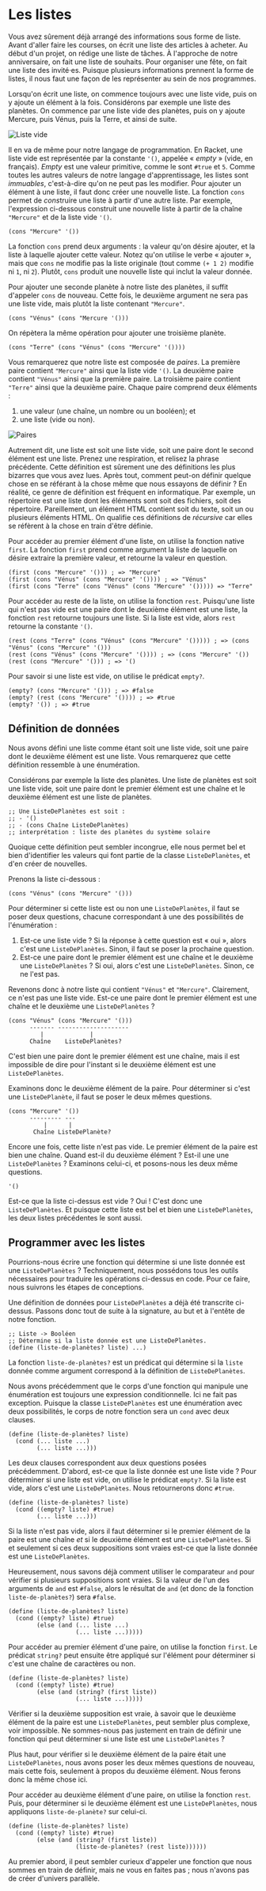 # Les listes

Vous avez sûrement déjà arrangé des informations sous forme de liste.
Avant d'aller faire les courses, on écrit une liste des articles à
acheter. Au début d'un projet, on rédige une liste de tâches. À
l'approche de notre anniversaire, on fait une liste de souhaits. Pour
organiser une fête, on fait une liste des invité·es. Puisque plusieurs
informations prennent la forme de listes, il nous faut une façon de les
représenter au sein de nos programmes.

Lorsqu'on écrit une liste, on commence toujours avec une liste vide,
puis on y ajoute un élément à la fois. Considérons par exemple une liste
des planètes. On commence par une liste vide des planètes, puis on y
ajoute Mercure, puis Vénus, puis la Terre, et ainsi de suite. 

![Liste vide](liste.png)

Il en va de même pour notre langage de programmation. En Racket, une
liste vide est représentée par la constante `'()`, appelée « *empty* »
(vide, en français). *Empty* est une valeur primitive, comme le sont
`#true` et `5`. Comme toutes les autres valeurs de notre langage
d'apprentissage, les listes sont *immuables*, c'est-à-dire qu'on ne peut
pas les modifier. Pour ajouter un élément à une liste, il faut donc
créer une nouvelle liste. La fonction `cons` permet de *cons*truire une
liste à partir d'une autre liste. Par exemple, l'expression ci-dessous
construit une nouvelle liste à partir de la chaîne `"Mercure"` et de la
liste vide `'()`.

```racket
(cons "Mercure" '())
```

La fonction `cons` prend deux arguments : la valeur qu'on désire
ajouter, et la liste à laquelle ajouter cette valeur. Notez qu'on
utilise le verbe « ajouter », mais que `cons` ne modifie pas la liste
originale (tout comme `(+ 1 2)` modifie ni `1`, ni `2`). Plutôt, `cons`
produit une nouvelle liste qui inclut la valeur donnée.

Pour ajouter une seconde planète à notre liste des planètes, il suffit
d'appeler `cons` de nouveau. Cette fois, le deuxième argument ne sera
pas une liste vide, mais plutôt la liste contenant `"Mercure"`.

```racket
(cons "Vénus" (cons "Mercure '()))
```

On répètera la même opération pour ajouter une troisième planète.

```racket
(cons "Terre" (cons "Vénus" (cons "Mercure" '())))
```

Vous remarquerez que notre liste est composée de *paires*. La première
paire contient `"Mercure"` ainsi que la liste vide `'()`. La deuxième
paire contient `"Vénus"` ainsi que la première paire. La troisième paire
contient `"Terre"` ainsi que la deuxième paire. Chaque paire comprend
deux éléments : 

1.  une valeur (une chaîne, un nombre ou un booléen); et
2.  une liste (vide ou non).

![Paires](paires.png)

Autrement dit, une liste est soit une liste vide, soit une paire dont le
second élément est une liste. Prenez une respiration, et relisez la
phrase précédente. Cette définition est sûrement une des définitions les
plus bizarres que vous avez lues. Après tout, comment peut-on définir
quelque chose en se référant à la chose même que nous essayons de
définir ? En réalité, ce genre de définition est fréquent en
informatique. Par exemple, un répertoire est une liste dont les éléments
sont soit des fichiers, soit des répertoire. Pareillement, un élément
HTML contient soit du texte, soit un ou plusieurs éléments HTML. On
qualifie ces définitions de *récursive* car elles se réfèrent à la chose
en train d'être définie.

Pour accéder au premier élément d'une liste, on utilise la fonction
native `first`. La fonction `first` prend comme argument la liste de
laquelle on désire extraire la première valeur, et retourne la valeur en
question.

```racket
(first (cons "Mercure" '())) ; => "Mercure"
(first (cons "Vénus" (cons "Mercure" '()))) ; => "Vénus"
(first (cons "Terre" (cons "Vénus" (cons "Mercure" '())))) => "Terre"
```

Pour accéder au reste de la liste, on utilise la fonction `rest`.
Puisqu'une liste qui n'est pas vide est une paire dont le deuxième
élément est une liste, la fonction `rest` retourne toujours une liste.
Si la liste est vide, alors `rest` retourne la constante `'()`.

```racket
(rest (cons "Terre" (cons "Vénus" (cons "Mercure" '())))) ; => (cons "Vénus" (cons "Mercure" '()))
(rest (cons "Vénus" (cons "Mercure" '()))) ; => (cons "Mercure" '())
(rest (cons "Mercure" '())) ; => '()
```

Pour savoir si une liste est vide, on utilise le prédicat `empty?`.

```racket
(empty? (cons "Mercure" '())) ; => #false
(empty? (rest (cons "Mercure" '()))) ; => #true
(empty? '()) ; => #true
```

## Définition de données

Nous avons défini une liste comme étant soit une liste vide, soit une
paire dont le deuxième élément est une liste. Vous remarquerez que cette
définition ressemble à une énumération. 

Considérons par exemple la liste des planètes. Une liste de planètes est
soit une liste vide, soit une paire dont le premier élément est une
chaîne et le deuxième élément est une liste de planètes.

```racket
;; Une ListeDePlanètes est soit :
;; - '()
;; - (cons Chaîne ListeDePlanètes)
;; interprétation : liste des planètes du système solaire
```

Quoique cette définition peut sembler incongrue, elle nous permet bel et
bien d'identifier les valeurs qui font partie de la classe
`ListeDePlanètes`, et d'en créer de nouvelles. 

Prenons la liste ci-dessous : 

```racket
(cons "Vénus" (cons "Mercure" '()))
```

Pour déterminer si cette liste est ou non une `ListeDePlanètes`, il faut se
poser deux questions, chacune correspondant à une des possibilités de
l'énumération : 

1.  Est-ce une liste vide ? Si la réponse à cette question est « oui »,
    alors c'est une `ListeDePlanètes`. Sinon, il faut se poser la
    prochaine question.
2.  Est-ce une paire dont le premier élément est une chaîne et le
    deuxième une `ListeDePlanètes` ? Si oui, alors c'est une
    `ListeDePlanètes`. Sinon, ce ne l'est pas.

Revenons donc à notre liste qui contient `"Vénus"` et `"Mercure"`.
Clairement, ce n'est pas une liste vide. Est-ce une paire dont le
premier élément est une chaîne et le deuxième une `ListeDePlanètes` ?

```
(cons "Vénus" (cons "Mercure" '()))
      ------- --------------------
         |             |
      Chaîne    ListeDePlanètes?
```

C'est bien une paire dont le premier élément est une chaîne, mais il est
impossible de dire pour l'instant si le deuxième élément est une
`ListeDePlanètes`.

Examinons donc le deuxième élément de la paire. Pour déterminer si c'est
une `ListeDePlanète`, il faut se poser le deux mêmes questions.

```
(cons "Mercure" '())
      --------- ---
          |      |
       Chaîne ListeDePlanète?

```

Encore une fois, cette liste n'est pas vide. Le premier élément de la
paire est bien une chaîne. Quand est-il du deuxième élément ? Est-il une
une `ListeDePlanètes` ? Examinons celui-ci, et posons-nous les deux
même questions.

```
'()
```

Est-ce que la liste ci-dessus est vide ? Oui ! C'est donc une
`ListeDePlanètes`. Et puisque cette liste est bel et bien une
`ListeDePlanètes`, les deux listes précédentes le sont aussi.

## Programmer avec les listes

Pourrions-nous écrire une fonction qui détermine si une liste donnée est
une `ListeDePlanètes` ? Techniquement, nous possédons tous les outils
nécessaires pour traduire les opérations ci-dessus en code. Pour ce
faire, nous suivrons les étapes de conceptions. 

Une définition de données pour `ListeDePlanètes` a déjà été transcrite
ci-dessus. Passons donc tout de suite à la signature, au but et à
l'entête de notre fonction.

```racket
;; Liste -> Booléen
;; Détermine si la liste donnée est une ListeDePlanètes.
(define (liste-de-planètes? liste) ...)
```

La fonction `liste-de-planètes?` est un prédicat qui détermine si la
`liste` donnée comme argument correspond à la définition de
`ListeDePlanètes`.

Nous avons précédemment que le corps d'une fonction qui manipule une
énumération est toujours une expression conditionnelle. Ici ne fait pas
exception. Puisque la classe `ListeDePlanètes` est une énumération avec
deux possibilités, le corps de notre fonction sera un `cond` avec deux
clauses.

```racket
(define (liste-de-planètes? liste)
  (cond (... liste ...)
        (... liste ...)))
```

Les deux clauses correspondent aux deux questions posées précédemment.
D'abord, est-ce que la liste donnée est une liste vide ? Pour déterminer
si une liste est vide, on utilise le prédicat `empty?`. Si la liste est
vide, alors c'est une `ListeDePlanètes`. Nous retournerons donc `#true`.

```racket
(define (liste-de-planètes? liste)
  (cond ((empty? liste) #true)
        (... liste ...)))
```

Si la liste n'est pas vide, alors il faut déterminer si le premier
élément de la paire est une chaîne *et* si le deuxième élément est une
`ListeDePlanètes`. Si et seulement si ces deux suppositions sont vraies
est-ce que la liste donnée est une `ListeDePlanètes`. 

Heureusement, nous savons déjà comment utiliser le comparateur `and`
pour vérifier si plusieurs suppositions sont vraies. Si la valeur de
l'un des arguments de `and` est `#false`, alors le résultat de `and` (et
donc de la fonction `liste-de-planètes?`) sera `#false`.

```racket
(define (liste-de-planètes? liste)
  (cond ((empty? liste) #true)
        (else (and (... liste ...)
                   (... liste ...)))))
```

Pour accéder au premier élément d'une paire, on utilise la fonction
`first`. Le prédicat `string?` peut ensuite être appliqué sur l'élément
pour déterminer si c'est une chaîne de caractères ou non.

```racket
(define (liste-de-planètes? liste)
  (cond ((empty? liste) #true)
        (else (and (string? (first liste))
                   (... liste ...)))))
```

Vérifier si la deuxième supposition est vraie, à savoir que le deuxième
élément de la paire est une `ListeDePlanètes`, peut sembler plus
complexe, voir impossible. Ne sommes-nous pas justement en train de
définir une fonction qui peut déterminer si une liste est une
`ListeDePlanètes` ?

Plus haut, pour vérifier si le deuxième élément de la paire était une
`ListeDePlanètes`, nous avons poser les deux mêmes questions de nouveau,
mais cette fois, seulement à propos du deuxième élément. Nous ferons
donc la même chose ici.

Pour accéder au deuxième élément d'une paire, on utilise la fonction
`rest`. Puis, pour déterminer si le deuxième élément est une
`ListeDePlanètes`, nous appliquons `liste-de-planète?` sur celui-ci.

```racket
(define (liste-de-planètes? liste)
  (cond ((empty? liste) #true)
        (else (and (string? (first liste))
                   (liste-de-planètes? (rest liste))))))
```

Au premier abord, il peut sembler curieux d'appeler une fonction que
nous sommes en train de définir, mais ne vous en faites pas ; nous
n'avons pas de créer d'univers parallèle.
